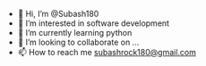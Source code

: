 - 👋 Hi, I’m @Subash180
- 👀 I’m interested in software development
- 🌱 I’m currently learning python
- 💞️ I’m looking to collaborate on ...
- 📫 How to reach me subashrock180@gmail.com

<!---
Subash180/Subash180 is a ✨ special ✨ repository because its `README.md` (this file) appears on your GitHub profile.
You can click the Preview link to take a look at your changes.
--->
